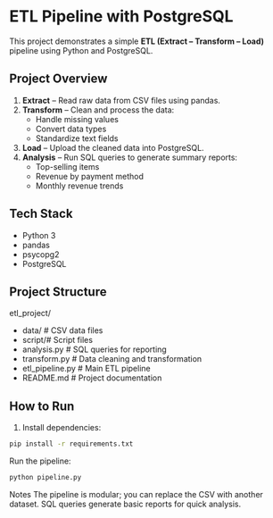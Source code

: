 # ETL Pipeline with PostgreSQL

This project demonstrates a simple **ETL (Extract – Transform – Load)** pipeline using Python and PostgreSQL.

## Project Overview

1. **Extract** – Read raw data from CSV files using pandas.
2. **Transform** – Clean and process the data:
   - Handle missing values
   - Convert data types
   - Standardize text fields
3. **Load** – Upload the cleaned data into PostgreSQL.
4. **Analysis** – Run SQL queries to generate summary reports:
   - Top-selling items
   - Revenue by payment method
   - Monthly revenue trends

## Tech Stack

- Python 3
- pandas
- psycopg2
- PostgreSQL

## Project Structure

etl_project/
- data/ # CSV data files
- script/# Script files
- analysis.py # SQL queries for reporting
- transform.py # Data cleaning and transformation
- etl_pipeline.py # Main ETL pipeline
- README.md # Project documentation

## How to Run

1. Install dependencies:

```bash
pip install -r requirements.txt
```
Run the pipeline:
```bash
python pipeline.py
```
Notes
The pipeline is modular; you can replace the CSV with another dataset.
SQL queries generate basic reports for quick analysis.
